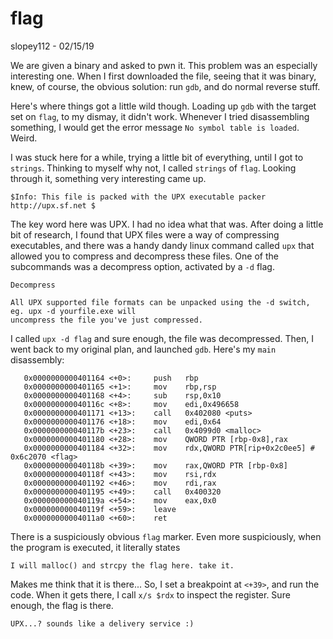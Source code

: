 # flag
slopey112 - 02/15/19

We are given a binary and asked to pwn it. This problem was an especially interesting one. When I first downloaded the file, seeing that it was binary, knew, of course, the obvious solution: run `gdb`, and do normal reverse stuff.

Here's where things got a little wild though. Loading up `gdb` with the target set on `flag`, to my dismay, it didn't work. Whenever I tried disassembling something, I would get the error message `No symbol table is loaded`. Weird.

I was stuck here for a while, trying a little bit of everything, until I got to `strings`. Thinking to myself why not, I called `strings` of `flag`. Looking through it, something very interesting came up.

```
$Info: This file is packed with the UPX executable packer http://upx.sf.net $
```

The key word here was UPX. I had no idea what that was. After doing a little bit of research, I found that UPX files were a way of compressing executables, and there was a handy dandy linux command called `upx` that allowed you to compress and decompress these files. One of the subcommands was a decompress option, activated by a `-d` flag.

```
Decompress

All UPX supported file formats can be unpacked using the -d switch, eg. upx -d yourfile.exe will 
uncompress the file you've just compressed.
```

I called `upx -d flag` and sure enough, the file was decompressed. Then, I went back to my original plan, and launched `gdb`. Here's my `main` disassembly:

```assembly
   0x0000000000401164 <+0>:     push   rbp
   0x0000000000401165 <+1>:     mov    rbp,rsp
   0x0000000000401168 <+4>:     sub    rsp,0x10
   0x000000000040116c <+8>:     mov    edi,0x496658
   0x0000000000401171 <+13>:    call   0x402080 <puts>
   0x0000000000401176 <+18>:    mov    edi,0x64
   0x000000000040117b <+23>:    call   0x4099d0 <malloc>
   0x0000000000401180 <+28>:    mov    QWORD PTR [rbp-0x8],rax
   0x0000000000401184 <+32>:    mov    rdx,QWORD PTR[rip+0x2c0ee5] # 0x6c2070 <flag>
   0x000000000040118b <+39>:    mov    rax,QWORD PTR [rbp-0x8]
   0x000000000040118f <+43>:    mov    rsi,rdx
   0x0000000000401192 <+46>:    mov    rdi,rax
   0x0000000000401195 <+49>:    call   0x400320
   0x000000000040119a <+54>:    mov    eax,0x0
   0x000000000040119f <+59>:    leave
   0x00000000004011a0 <+60>:    ret
```

There is a suspiciously obvious `flag` marker. Even more suspiciously, when the program is executed, it literally states
```
I will malloc() and strcpy the flag here. take it.
```
Makes me think that it is there... So, I set a breakpoint at `<+39>`, and run the code. When it gets there, I call `x/s $rdx` to inspect the register. Sure enough, the flag is there.
```
UPX...? sounds like a delivery service :)
```
